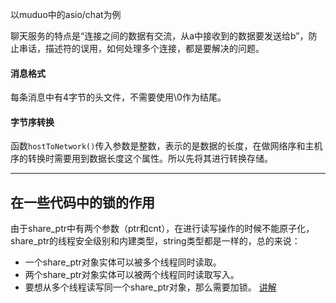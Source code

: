 以muduo中的asio/chat为例

聊天服务的特点是“连接之间的数据有交流，从a中接收到的数据要发送给b”，防止串话，描述符的误用，如何处理多个连接，都是要解决的问题。

#### 消息格式
每条消息中有4字节的头文件，不需要使用\\0作为结尾。

#### 字节序转换
函数`hostToNetwork()`传入参数是整数，表示的是数据的长度，在做网络序和主机序的转换时需要用到数据长度这个属性。所以先将其进行转换存储。

---

## 在一些代码中的锁的作用
由于share_ptr中有两个参数（ptr和cnt），在进行读写操作的时候不能原子化，share_ptr的线程安全级别和内建类型，string类型都是一样的，总的来说：
-  一个share_ptr对象实体可以被多个线程同时读取。
- 两个share_ptr对象实体可以被两个线程同时读取写入。
- 要想从多个线程读写同一个share_ptr对象，那么需要加锁。
[讲解](https://www.cnblogs.com/lenmom/p/9198126.html)
